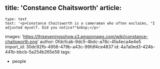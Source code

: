 title: 'Constance Chaitsworth'
article:
  -
    type: text
    text: '<p>Constance Chaitsworth is a cameraman who often exclaims, "I adjusted myself. Did you notice?"&nbsp;</p>'
images: 'https://thiseveningsshow.s3.amazonaws.com/wiki/constance-chaitsworth.png'
author: 0fdcfcab-9dc5-4bdc-a78c-4fa4eca4e4e5
import_id: 30dc92fb-4956-479b-a43c-99fdf4ce4837
id: 4a7a0ed3-424b-441b-bbcb-5a254b265e58
tags:
  - people

